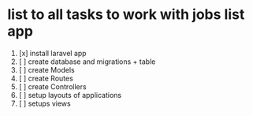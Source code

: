 # list to all tasks to work with jobs list app

1. [x] install laravel app
2. [ ] create database and migrations + table
3. [ ] create Models 
4. [ ] create Routes
5. [ ] create Controllers
6. [ ] setup layouts of applications
7. [ ] setups views

